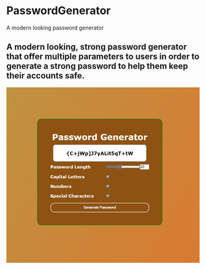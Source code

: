 # PasswordGenerator
A modern looking password generator

## A modern looking, strong password generator that offer multiple parameters to users in order to generate a strong password to help them keep their accounts safe. 

<img src = "/images/Screenshot.png">
